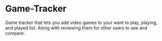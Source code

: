 # Game-Tracker
Game tracker that lets you add video games to your want to play, playing, and played list. Along with reviewing them for other users to see and compare.
